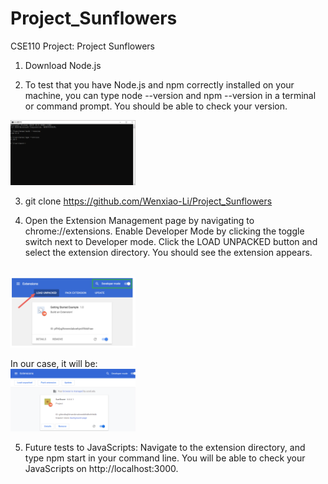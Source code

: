# Project_Sunflowers
CSE110 Project: Project Sunflowers




1.	Download Node.js

2.	To test that you have Node.js and npm correctly installed on your machine, you can type node --version and npm --version in a terminal or command prompt. You should be able to check your version.

<img src="./Instruction_1.png" style="width:200px;" >

3. git clone https://github.com/Wenxiao-Li/Project_Sunflowers

4. Open the Extension Management page by navigating to chrome://extensions. Enable Developer Mode by clicking the toggle switch next to Developer mode. Click the LOAD UNPACKED button and select the extension directory. You should see the extension appears.

<br>
<img src="./Instruction_2.png" style="width:200px;" >

In our case, it will be:
<br>
<img src="./Instruction_3.png" style="width:200px;" >


5. Future tests to JavaScripts: Navigate to the extension directory, and type npm start in your command line. You will be able to check your JavaScripts on http://localhost:3000.


